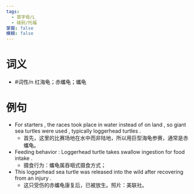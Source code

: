 ```yaml
---
tags:
  - 首字母/L
  - 级别/托福
掌握: false
模糊: false
---
```

# 词义
- #词性/n  红海龟；赤蠵龟；蠵龟
# 例句
- For starters , the races took place in water instead of on land , so giant sea turtles were used , typically loggerhead turtles .
	- 首先，这里的比赛场地在水中而非陆地，所以用巨型海龟参赛，通常是赤蠵龟。
- Feeding behavior : Loggerhead turtle takes swallow ingestion for food intake .
	- 摄食行为：蠵龟属吞咽式摄食方式；
- This loggerhead sea turtle was released into the wild after recovering from an injury .
	- 这只受伤的赤蠵龟康复后，已被放生。照片：美联社。
